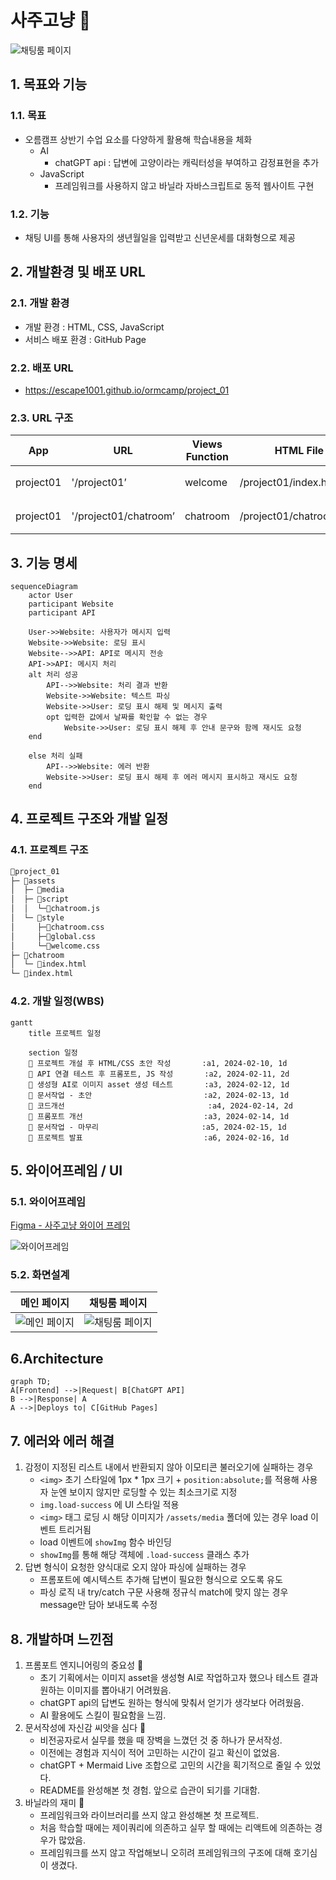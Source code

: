 # 사주고냥 🐾
![채팅룸 페이지](./assets/media/meta_image.png)

## 1. 목표와 기능
### 1.1. 목표
- 오름캠프 상반기 수업 요소를 다양하게 활용해 학습내용을 체화
    - AI
        - chatGPT api : 답변에 고양이라는 캐릭터성을 부여하고 감정표현을 추가
    - JavaScript
        - 프레임워크를 사용하지 않고 바닐라 자바스크립트로 동적 웹사이트 구현

### 1.2. 기능
- 채팅 UI를 통해 사용자의 생년월일을 입력받고 신년운세를 대화형으로 제공

## 2. 개발환경 및 배포 URL
### 2.1. 개발 환경
- 개발 환경 : HTML, CSS, JavaScript
- 서비스 배포 환경 : GitHub Page

### 2.2. 배포 URL
- https://escape1001.github.io/ormcamp/project_01

### 2.3. URL 구조
| App | URL | Views Function | HTML File Name | Note |
| --- | --- | --- | --- | --- |
| project01 | '/project01’ | welcome | /project01/index.html | 홈 화면 |
| project01 | '/project01/chatroom’ | chatroom | /project01/chatroom/index.html | 채팅 화면 |

## 3. 기능 명세

```mermaid
sequenceDiagram
    actor User
    participant Website
    participant API

    User->>Website: 사용자가 메시지 입력
    Website->>Website: 로딩 표시
    Website-->>API: API로 메시지 전송
    API->>API: 메시지 처리
    alt 처리 성공
        API-->>Website: 처리 결과 반환
        Website->>Website: 텍스트 파싱
        Website->>User: 로딩 표시 해제 및 메시지 출력
        opt 입력한 값에서 날짜를 확인할 수 없는 경우
            Website->>User: 로딩 표시 해제 후 안내 문구와 함께 재시도 요청
    end

    else 처리 실패
        API-->>Website: 에러 반환
        Website->>User: 로딩 표시 해제 후 에러 메시지 표시하고 재시도 요청
    end
```

## 4. 프로젝트 구조와 개발 일정
### 4.1. 프로젝트 구조
```bash
📂project_01
├─ 📂assets
│  ├─ 📂media
│  ├─ 📂script
│  │  └─📜chatroom.js
│  └─ 📂style
│     ├─📜chatroom.css
│     ├─📜global.css
│     └─📜welcome.css
├─ 📂chatroom
│  └─ 📜index.html
└─ 📜index.html
```

### 4.2. 개발 일정(WBS)
```mermaid
gantt
    title 프로젝트 일정

    section 일정
    🤖 프로젝트 개설 후 HTML/CSS 초안 작성       :a1, 2024-02-10, 1d
    🤖 API 연결 테스트 후 프롬포트, JS 작성       :a2, 2024-02-11, 2d
    📝 생성형 AI로 이미지 asset 생성 테스트       :a3, 2024-02-12, 1d
    📝 문서작업 - 초안                         :a2, 2024-02-13, 1d
    🤖 코드개선                                :a4, 2024-02-14, 2d
    🤖 프롬포트 개선                           :a3, 2024-02-14, 1d
    📝 문서작업 - 마무리                       :a5, 2024-02-15, 1d
    📣 프로젝트 발표                           :a6, 2024-02-16, 1d
```

## 5. 와이어프레임 / UI

### 5.1. 와이어프레임
[Figma - 사주고냥 와이어 프레임](https://www.figma.com/file/ofWNGMj0v0mjAA2t96KEtZ/%EC%82%AC%EC%A3%BC%EA%B3%A0%EB%83%A5?type=design&node-id=0%3A1&mode=design&t=IJlP2xiSfTRX3v1R-1)

![와이어프레임](./assets/media/readme_wireframe.png)

### 5.2. 화면설계
| 메인 페이지 | 채팅룸 페이지 |
| --- | --- |
| ![메인 페이지](./assets/media/readme_welcome.png) | ![채팅룸 페이지](./assets/media/readme_chatroom.png) |


## 6.Architecture

```mermaid
graph TD;
A[Frontend] -->|Request| B[ChatGPT API]
B -->|Response| A
A -->|Deploys to| C[GitHub Pages]
```

## 7. 에러와 에러 해결
1. 감정이 지정된 리스트 내에서 반환되지 않아 이모티콘 불러오기에 실패하는 경우
    - `<img>` 초기 스타일에 1px * 1px 크기 + `position:absolute;`를 적용해 사용자 눈엔 보이지 않지만 로딩할 수 있는 최소크기로 지정
    - `img.load-success` 에 UI 스타일 적용
    - `<img>` 태그 로딩 시 해당 이미지가 `/assets/media` 폴더에 있는 경우 load 이벤트 트리거됨
    - load 이벤트에 `showImg` 함수 바인딩
    - `showImg`를 통해 해당 객체에 `.load-success` 클래스 추가
2. 답변 형식이 요청한 양식대로 오지 않아 파싱에 실패하는 경우
    - 프롬포트에 예시텍스트 추가해 답변이 필요한 형식으로 오도록 유도
    - 파싱 로직 내 try/catch 구문 사용해 정규식 match에 맞지 않는 경우 message만 담아 보내도록 수정

## 8. 개발하며 느낀점
1. 프롬포트 엔지니어링의 중요성 🤖
    - 초기 기획에서는 이미지 asset을 생성형 AI로 작업하고자 했으나 테스트 결과 원하는 이미지를 뽑아내기 어려웠음.
    - chatGPT api의 답변도 원하는 형식에 맞춰서 얻기가 생각보다 어려웠음.
    - AI 활용에도 스킬이 필요함을 느낌.
2. 문서작성에 자신감 씨앗을 심다 🌱
    - 비전공자로서 실무를 했을 때 장벽을 느꼈던 것 중 하나가 문서작성.
    - 이전에는 경험과 지식이 적어 고민하는 시간이 길고 확신이 없었음.
    - chatGPT + Mermaid Live 조합으로 고민의 시간을 획기적으로 줄일 수 있었다.
    - README를 완성해본 첫 경험. 앞으로 습관이 되기를 기대함. 
3. 바닐라의 재미 🍦
    - 프레임워크와 라이브러리를 쓰지 않고 완성해본 첫 프로젝트.
    - 처음 학습할 때에는 제이쿼리에 의존하고 실무 할 때에는 리액트에 의존하는 경우가 많았음.
    - 프레임워크를 쓰지 않고 작업해보니 오히려 프레임워크의 구조에 대해 호기심이 생겼다.